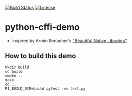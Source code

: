 [![Build Status](https://travis-ci.org/bast/python-cffi-demo.svg?branch=master)](https://travis-ci.org/bast/python-cffi-demo/builds)
[![License](https://img.shields.io/badge/license-%20MPL--v2.0-blue.svg)](../master/LICENSE)


# python-cffi-demo

- Inspired by Armin Ronacher's ["Beautiful Native Libraries"](http://lucumr.pocoo.org/2013/8/18/beautiful-native-libraries/)


## How to build this demo

```
mkdir build
cd build
cmake ..
make
cd ..
PI_BUILD_DIR=build pytest -vv test.py
```
